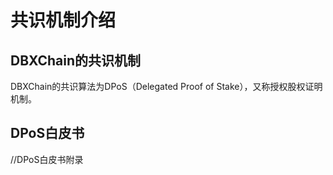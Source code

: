 # 共识机制介绍

## DBXChain的共识机制

DBXChain的共识算法为DPoS（Delegated Proof of Stake），又称授权股权证明机制。

## DPoS白皮书

//DPoS白皮书附录

